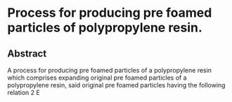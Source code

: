# Process for producing pre foamed particles of polypropylene resin.

## Abstract
A process for producing pre foamed particles of a polypropylene resin which comprises expanding original pre foamed particles of a polypropylene resin, said original pre foamed particles having the following relation 2 E